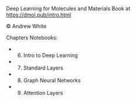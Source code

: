 Deep Learning for Molecules and Materials Book at https://dmol.pub/intro.html

© Andrew White


Chapters Notebooks:
- 6. Intro to Deep Learning
- 7. Standard Layers
- 8. Graph Neural Networks
- 9. Attention Layers
